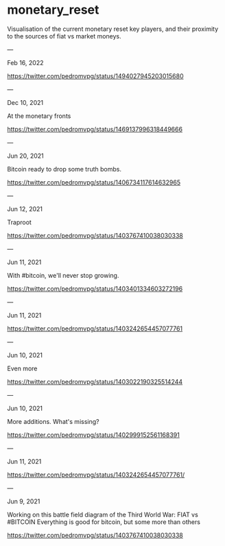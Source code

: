 # monetary_reset

Visualisation of the current monetary reset key players, and their proximity to the sources of fiat vs market moneys.


—

Feb 16, 2022

https://twitter.com/pedromvpg/status/1494027945203015680

—

Dec 10, 2021

At the monetary fronts

https://twitter.com/pedromvpg/status/1469137996318449666

—

Jun 20, 2021

Bitcoin ready to drop some truth bombs.

https://twitter.com/pedromvpg/status/1406734117614632965

—

Jun 12, 2021

Traproot

https://twitter.com/pedromvpg/status/1403767410038030338

—

Jun 11, 2021

With #bitcoin, we'll never stop growing.

https://twitter.com/pedromvpg/status/1403401334603272196

—

Jun 11, 2021

https://twitter.com/pedromvpg/status/1403242654457077761

—

Jun 10, 2021

Even more

https://twitter.com/pedromvpg/status/1403022190325514244

—

Jun 10, 2021

More additions. What's missing?

https://twitter.com/pedromvpg/status/1402999152561168391

—

Jun 11, 2021 

https://twitter.com/pedromvpg/status/1403242654457077761/

—

Jun 9, 2021

Working on this battle field diagram of the Third World War:
FIAT vs #BITCOIN
Everything is good for bitcoin, but some more than others

https://twitter.com/pedromvpg/status/1403767410038030338
